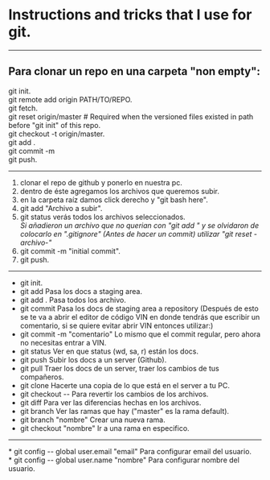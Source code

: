 # Instructions and tricks that I use for git.
<hr>

## **Para clonar un repo en una carpeta "non empty":** <br>
git init. <br>
git remote add origin PATH/TO/REPO. <br>
git fetch. <br>
git reset origin/master  # Required when the versioned files existed in path before "git init" of this repo. <br>
git checkout -t origin/master. <br>
git add . <br>
git commit -m <br>
git push.

<hr>

1. clonar el repo de github y ponerlo en nuestra pc. <br>
2. dentro de éste agregamos los archivos que queremos subir. <br>
3. en la carpeta raíz damos click derecho y "git bash here". <br>
4. git add "Archivo a subir". <br>
5. git status verás todos los archivos seleccionados. <br>
*Si añadieron un archivo que no querian con "git add <archivo>" y se olvidaron*
*de colocarlo en  ".gitignore" (Antes de hacer un commit) utilizar "git reset -archivo-"* <br>
6. git commit -m "initial commit". <br>
7. git push.

<hr>

* git init.
* git add <file> Pasa los docs a staging area.
* git add . Pasa todos los archivo.
* git commit Pasa los docs de staging area a repository (Después de esto se te va a abrir el editor de código VIN en donde tendrás que escribir un comentario, si se quiere evitar abrir VIN entonces utilizar:)
* git commit -m "comentario" Lo mismo que el commit regular, pero ahora no necesitas entrar a VIN.
* git status Ver en que status (wd, sa, r) están los docs.
* git push Subir los docs a un server (Github).
* git pull  Traer los docs de un server, traer los cambios de tus compañeros.
* git clone Hacerte una copia de lo que está en el server a tu PC.
* git checkout -- <file> Para revertir los cambios de los archivos.
* git diff <file> Para ver las diferencias hechas en los archivos.
* git branch Ver las ramas que hay ("master" es la rama default).
* git branch "nombre" Crear una nueva rama.
* git checkout "nombre" Ir a una rama en especifico.
<hr>
*  git config -- global user.email "email" Para configurar email del usuario. <br>
*  git config -- global user.name "nombre" Para configurar nombre del usuario.

